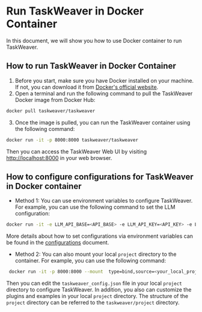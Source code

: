 # Run TaskWeaver in Docker Container

In this document, we will show you how to use Docker container to run TaskWeaver.

## How to run TaskWeaver in Docker Container

1. Before you start, make sure you have Docker installed on your machine. If not, you can download it from [Docker's official website](https://www.docker.com/products/docker-desktop).
2. Open a terminal and run the following command to pull the TaskWeaver Docker image from Docker Hub:

```bash
docker pull taskweaver/taskweaver
```

3. Once the image is pulled, you can run the TaskWeaver container using the following command:

```bash
docker run -it -p 8000:8000 taskweaver/taskweaver
```
Then you can access the TaskWeaver Web UI by visiting [http://localhost:8000](http://localhost:8000) in your web browser. 

## How to configure configurations for TaskWeaver in Docker container
- Method 1: You can use environment variables to configure TaskWeaver. For example, you can use the following command to set the LLM configuration:

```bash
docker run -it -e LLM_API_BASE=<API_BASE> -e LLM_API_KEY=<API_KEY> -e LLM_API_TYPE=<API_TYPE> -e LLM_MODEL=<MODEL> -p 8000:8000 taskweaver/taskweaver
``` 
More details about how to set configurations via environment variables can be found in the [configurations](./configurations.md) document.

- Method 2: You can also mount your local `project` directory to the container. For example, you can use the following command:

```bash
 docker run -it -p 8000:8000 --mount  type=bind,source=<your_local_project_dir>,target=/app/TaskWeaver/project/  taskweaver/taskweaver
```
Then you can edit the `taskweaver_config.json` file in your local `project` directory to configure TaskWeaver.
In addition, you also can customize the plugins and examples in your local `project` directory.
The structure of the `project` directory can be referred to the `taskweaver/project` directory.